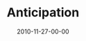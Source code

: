 ---
layout: message
category: message
series: "The 365 Days of Christmas"
title: "Anticipation"
date: 2010-11-27-00-00
message_id: 647
sc-permalink-url: "http://soundcloud.com/crdschurch/anticipation"
audio: "http://s3.amazonaws.com/crossroads-media/messages/audio/anticipation.mp3"
audio-duration: "34:20"
program: "http://s3.amazonaws.com/crossroads-media/documents/11_27-28_10Program.pdf"
description: "Chuck Mingo talks about how we can cultivate an attitude of anticipation year-round."
video: "http://s3.amazonaws.com/crossroads-media/messages/video/anticipation.mp4"
video-duration: "34:24"
yt-embed-url: "//www.youtube.com/embed/3Em-XeU6VvA"
video-image: "http://s3.amazonaws.com/crossroads-media/images/aniticipation_still.jpg"
tag: 
 - mingo
 - christmas
 - anticipation
 - program
explicit: false
---
